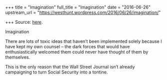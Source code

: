 +++
title = "Imagination"
full_title = "Imagination"
date = "2016-06-26"
upstream_url = "https://westhunt.wordpress.com/2016/06/26/imagination/"

+++
Source: [here](https://westhunt.wordpress.com/2016/06/26/imagination/).

Imagination

There are lots of toxic ideas that haven’t been implemented solely
because I have kept my own counsel – the dark forces that would have
enthusiastically welcomed them could never have thought of them by
themselves.

This is the only reason that the Wall Street Journal isn’t already
campaigning to turn Social Security into a tontine.

